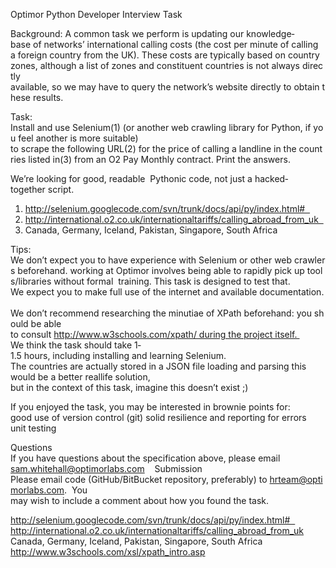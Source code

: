 Optimor Python Developer Interview Task   

Background: A common task we perform is updating our knowledge­base of networks’ international calling costs (the cost per minute of calling a foreign country from the UK). These costs are typically based on country zones, although a list of zones and constituent countries is not always directly  available, so we may have to query the network’s website directly to obtain these results.  

Task: Install and use Selenium(1) (or another web crawling library for Python, if you feel another is more suitable) to scrape the following URL(2) for the price of calling a landline in the countries listed in(3) from an O2 Pay Monthly contract. Print the answers. 

We’re looking for good, readable  Pythonic code, not just a hacked­together script.    

1. http://selenium.googlecode.com/svn/trunk/docs/api/py/index.html#   
2. http://international.o2.co.uk/internationaltariffs/calling_abroad_from_uk   
3. Canada, Germany, Iceland, Pakistan, Singapore, South Africa  

Tips: 
We don’t expect you to have experience with Selenium or other web crawlers beforehand. working at Optimor involves being able to rapidly pick up tools/libraries without formal  training. This task is designed to test that.  
We expect you to make full use of the internet and available documentation. 
We don’t recommend researching the minutiae of XPath beforehand: you should be able  to consult http://www.w3schools.com/xpath/ during the project itself.  
We think the task should take 1­1.5 hours, including installing and learning Selenium. 
The countries are actually stored in a JSON file loading and parsing this would be a better real­life solution, but in the context of this task, imagine this doesn’t exist ;)  

If you enjoyed the task, you may be interested in brownie points for:  
    good use of version control (git)
    solid resilience and reporting for errors  
    unit testing  
    
Questions 
If you have questions about the specification above, please email  sam.whitehall@optimorlabs.com    
Submission Please email code (GitHub/BitBucket repository, preferably) to hrteam@optimorlabs.com. 
You  may wish to include a comment about how you found the task. 

http://selenium.googlecode.com/svn/trunk/docs/api/py/index.html#  
http://international.o2.co.uk/internationaltariffs/calling_abroad_from_uk
Canada, Germany, Iceland, Pakistan, Singapore, South Africa
http://www.w3schools.com/xsl/xpath_intro.asp